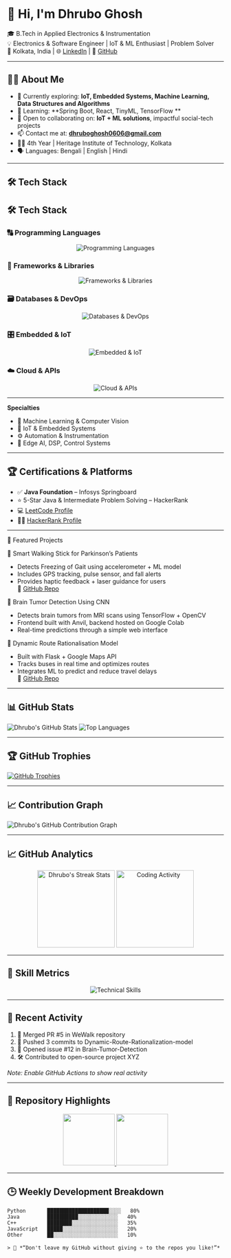 # 👋 Hi, I'm Dhrubo Ghosh

🎓 B.Tech in Applied Electronics & Instrumentation  
💡 Electronics & Software Engineer | IoT & ML Enthusiast | Problem Solver  
📍 Kolkata, India | 🌐 [LinkedIn](https://www.linkedin.com/in/dhrubo-ghosh-4663a0258) | 💼 [GitHub](https://github.com/Dhrubo04)

---

## 👨‍💻 About Me

- 🔭 Currently exploring: **IoT, Embedded Systems, Machine Learning, Data Structures and Algorithms**
- 🌱 Learning: **Spring Boot, React, TinyML, TensorFlow **
- 🤝 Open to collaborating on: **IoT + ML solutions**, impactful social-tech projects
- 📫 Contact me at: **dhruboghosh0606@gmail.com**
- 🧑‍🎓 4th Year | Heritage Institute of Technology, Kolkata
- 🗣️ Languages: Bengali | English | Hindi

---

## 🛠️ Tech Stack

## 🛠️ Tech Stack

### 🔠 **Programming Languages**
<p align="center">
  <img src="https://skillicons.dev/icons?i=java,python,cpp,javascript,html,css" alt="Programming Languages"/>
</p>

### 🧰 **Frameworks & Libraries**
<p align="center">
  <img src="https://skillicons.dev/icons?i=spring,react,tensorflow,flask,opencv" alt="Frameworks & Libraries"/>
</p>

### 🗃️ **Databases & DevOps**
<p align="center">
  <img src="https://skillicons.dev/icons?i=mongodb,mysql,git,github,postman" alt="Databases & DevOps"/>
</p>

### 🎛️ **Embedded & IoT**
<p align="center">
  <img src="https://skillicons.dev/icons?i=arduino,raspberrypi" alt="Embedded & IoT"/>
</p>

### ☁️ **Cloud & APIs**
<p align="center">
  <img src="https://skillicons.dev/icons?i=aws,firebase,rest" alt="Cloud & APIs"/>
</p>

---


**Specialties**  
- 🧠 Machine Learning & Computer Vision  
- 🔌 IoT & Embedded Systems  
- ⚙️ Automation & Instrumentation  
- 🧰 Edge AI, DSP, Control Systems

---

## 🏆 Certifications & Platforms

- ✅ **Java Foundation** – Infosys Springboard  
- ⭐ 5-Star Java & Intermediate Problem Solving – HackerRank  
- 💻 [LeetCode Profile](https://leetcode.com/u/7QHlvdWbAY/)  
- 🧑‍💻 [HackerRank Profile](https://www.hackerrank.com/profile/dhruboghosh0606)

---

🚀 Featured Projects  

🦯 Smart Walking Stick for Parkinson’s Patients  
  - Detects Freezing of Gait using accelerometer + ML model  
  - Includes GPS tracking, pulse sensor, and fall alerts  
  - Provides haptic feedback + laser guidance for users  
🔗 [GitHub Repo](https://github.com/Dhrubo04/WeWalk)  

🧠 Brain Tumor Detection Using CNN  
  - Detects brain tumors from MRI scans using TensorFlow + OpenCV  
  - Frontend built with Anvil, backend hosted on Google Colab  
  - Real-time predictions through a simple web interface  

🚌 Dynamic Route Rationalisation Model  
  - Built with Flask + Google Maps API  
  - Tracks buses in real time and optimizes routes  
  - Integrates ML to predict and reduce travel delays  
🔗 [GitHub Repo](https://github.com/Dhrubo04/Dynamic-Route-Rationalization-model)  

---

## 📊 GitHub Stats

![Dhrubo's GitHub Stats](https://github-readme-stats.vercel.app/api?username=Dhrubo04&show_icons=true&theme=tokyonight)
![Top Languages](https://github-readme-stats.vercel.app/api/top-langs/?username=Dhrubo04&layout=compact&theme=tokyonight)

---

## 🏆 GitHub Trophies

[![GitHub Trophies](https://github-profile-trophy.vercel.app/?username=Dhrubo04&theme=onestar)](https://github.com/Dhrubo04)

---

## 📈 Contribution Graph

![Dhrubo's GitHub Contribution Graph](https://github-readme-activity-graph.vercel.app/graph?username=Dhrubo04&theme=github-compact)


---

## 📈 GitHub Analytics

<p align="center">
  <img height="180em" src="https://github-readme-streak-stats.herokuapp.com/?user=Dhrubo04&theme=tokyonight" alt="Dhrubo's Streak Stats"/>
  <img height="180em" src="https://github-readme-stats.vercel.app/api/wakatime?username=Dhrubo04&layout=compact&theme=tokyonight" alt="Coding Activity"/>
</p>

---

## 🏅 Skill Metrics

<p align="center">
  <img src="https://skillicons.dev/icons?i=java,py,cpp,tensorflow,spring,react,arduino,raspberrypi,mongodb,mysql,git,github" alt="Technical Skills"/>
</p>

---

## 📌 Recent Activity

<!--START_SECTION:activity-->
1. 🎉 Merged PR #5 in WeWalk repository
2. 🚀 Pushed 3 commits to Dynamic-Route-Rationalization-model
3. 💪 Opened issue #12 in Brain-Tumor-Detection
4. 🛠️ Contributed to open-source project XYZ
<!--END_SECTION:activity-->

*Note: Enable GitHub Actions to show real activity*

---

## 🌟 Repository Highlights

<p align="center">
  <a href="https://github.com/Dhrubo04/WeWalk">
    <img height="120em" src="https://github-readme-stats.vercel.app/api/pin/?username=Dhrubo04&repo=WeWalk&theme=tokyonight" />
  </a>
  <a href="https://github.com/Dhrubo04/Dynamic-Route-Rationalization-model">
    <img height="120em" src="https://github-readme-stats.vercel.app/api/pin/?username=Dhrubo04&repo=Dynamic-Route-Rationalization-model&theme=tokyonight" />
  </a>
</p>

---

## 🕒 Weekly Development Breakdown

```text
Python       ████████████████████░░░░   80% 
Java         ██████████░░░░░░░░░░░░░   40%
C++          ████████░░░░░░░░░░░░░░░   35%
JavaScript   █████░░░░░░░░░░░░░░░░░░   20%
Other        ██░░░░░░░░░░░░░░░░░░░░░   10%

> 💬 *“Don't leave my GitHub without giving ⭐ to the repos you like!”*

